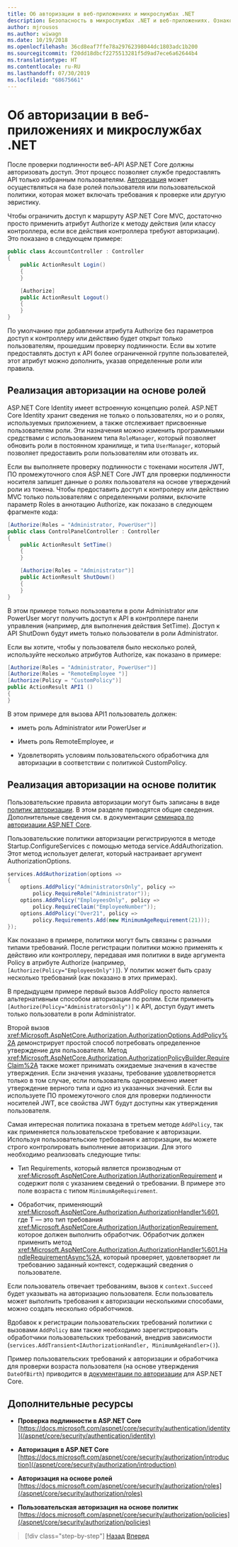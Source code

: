 ```yaml
---
title: Об авторизации в веб-приложениях и микрослужбах .NET
description: Безопасность в микрослужбах .NET и веб-приложениях. Ознакомьтесь с общими сведениями о параметрах авторизации на основе ролей и на основе политик в приложениях ASP.NET Core.
author: mjrousos
ms.author: wiwagn
ms.date: 10/19/2018
ms.openlocfilehash: 36cd8eaf7ffe78a29762398044dc1803adc1b200
ms.sourcegitcommit: f20dd18dbcf2275513281f5d9ad7ece6a62644b4
ms.translationtype: HT
ms.contentlocale: ru-RU
ms.lasthandoff: 07/30/2019
ms.locfileid: "68675661"
---
```

# <a name="about-authorization-in-net-microservices-and-web-applications"></a>Об авторизации в веб-приложениях и микрослужбах .NET

После проверки подлинности веб-API ASP.NET Core должны авторизовать доступ. Этот процесс позволяет службе предоставлять API только избранным пользователям. [Авторизация](/aspnet/core/security/authorization/introduction) может осуществляться на базе ролей пользователя или пользовательской политики, которая может включать требования к проверке или другую эвристику.

Чтобы ограничить доступ к маршруту ASP.NET Core MVC, достаточно просто применить атрибут Authorize к методу действия (или классу контроллера, если все действия контроллера требуют авторизации). Это показано в следующем примере:

```csharp
public class AccountController : Controller
{
    public ActionResult Login()
    {
    }

    [Authorize]
    public ActionResult Logout()
    {
    }
}
```

По умолчанию при добавлении атрибута Authorize без параметров доступ к контроллеру или действию будет открыт только пользователям, прошедшим проверку подлинности. Если вы хотите предоставлять доступ к API более ограниченной группе пользователей, этот атрибут можно дополнить, указав определенные роли или правила.

## <a name="implement-role-based-authorization"></a>Реализация авторизации на основе ролей

ASP.NET Core Identity имеет встроенную концепцию ролей. ASP.NET Core Identity хранит сведения не только о пользователях, но и о ролях, используемых приложением, а также отслеживает присвоенные пользователям роли. Эти назначения можно изменить программными средствами с использованием типа `RoleManager`, который позволяет обновить роли в постоянном хранилище, и типа `UserManager`, который позволяет предоставить роли пользователям или отозвать их.

Если вы выполняете проверку подлинности с токенами носителя JWT, ПО промежуточного слоя ASP.NET Core JWT для проверки подлинности носителя запишет данные о ролях пользователя на основе утверждений роли из токена. Чтобы предоставить доступ к контролеру или действию MVC только пользователям с определенными ролями, включите параметр Roles в аннотацию Authorize, как показано в следующем фрагменте кода:

```csharp
[Authorize(Roles = "Administrator, PowerUser")]
public class ControlPanelController : Controller
{
    public ActionResult SetTime()
    {
    }

    [Authorize(Roles = "Administrator")]
    public ActionResult ShutDown()
    {
    }
}
```

В этом примере только пользователи в роли Administrator или PowerUser могут получить доступ к API в контроллере панели управления (например, для выполнения действия SetTime). Доступ к API ShutDown будут иметь только пользователи в роли Administrator.

Если вы хотите, чтобы у пользователя было несколько ролей, используйте несколько атрибутов Authorize, как показано в примере:

```csharp
[Authorize(Roles = "Administrator, PowerUser")]
[Authorize(Roles = "RemoteEmployee ")]
[Authorize(Policy = "CustomPolicy")]
public ActionResult API1 ()
{
}
```

В этом примере для вызова API1 пользователь должен:

- иметь роль Administrator *или* PowerUser *и*

- Иметь роль RemoteEmployee, *и*

- Удовлетворять условиям пользовательского обработчика для авторизации в соответствии с политикой CustomPolicy.

## <a name="implement-policy-based-authorization"></a>Реализация авторизации на основе политик

Пользовательские правила авторизации могут быть записаны в виде [политик авторизации](https://docs.asp.net/en/latest/security/authorization/policies.html). В этом разделе приводятся общие сведения. Дополнительные сведения см. в документации [семинара по авторизации ASP.NET Core](https://github.com/blowdart/AspNetAuthorizationWorkshop).

Пользовательские политики авторизации регистрируются в методе Startup.ConfigureServices с помощью метода service.AddAuthorization. Этот метод использует делегат, который настраивает аргумент AuthorizationOptions.

```csharp
services.AddAuthorization(options =>
{
    options.AddPolicy("AdministratorsOnly", policy =>
        policy.RequireRole("Administrator"));
    options.AddPolicy("EmployeesOnly", policy =>
        policy.RequireClaim("EmployeeNumber"));
    options.AddPolicy("Over21", policy =>
        policy.Requirements.Add(new MinimumAgeRequirement(21)));
});
```

Как показано в примере, политики могут быть связаны с разными типами требований. После регистрации политики можно применять к действию или контроллеру, передавая имя политики в виде аргумента Policy в атрибуте Authorize (например, `[Authorize(Policy="EmployeesOnly")]`). У политик может быть сразу несколько требований (как показано в этих примерах).

В предыдущем примере первый вызов AddPolicy просто является альтернативным способом авторизации по ролям. Если применить `[Authorize(Policy="AdministratorsOnly")]` к API, доступ будут иметь только пользователи в роли Administrator.

Второй вызов <xref:Microsoft.AspNetCore.Authorization.AuthorizationOptions.AddPolicy%2A> демонстрирует простой способ потребовать определенное утверждение для пользователя. Метод <xref:Microsoft.AspNetCore.Authorization.AuthorizationPolicyBuilder.RequireClaim%2A> также может принимать ожидаемые значения в качестве утверждения. Если значения указаны, требование удовлетворяется только в том случае, если пользователь одновременно имеет утверждение верного типа и одно из указанных значений. Если вы используете ПО промежуточного слоя для проверки подлинности носителей JWT, все свойства JWT будут доступны как утверждения пользователя.

Самая интересная политика показана в третьем методе `AddPolicy`, так как применяется пользовательское требование к авторизации. Используя пользовательские требования к авторизации, вы можете строго контролировать выполнение авторизации. Для этого необходимо реализовать следующие типы:

- Тип Requirements, который является производным от <xref:Microsoft.AspNetCore.Authorization.IAuthorizationRequirement> и содержит поля с указанием сведений о требовании. В примере это поле возраста с типом `MinimumAgeRequirement`.

- Обработчик, применяющий <xref:Microsoft.AspNetCore.Authorization.AuthorizationHandler%601>, где T — это тип требования <xref:Microsoft.AspNetCore.Authorization.IAuthorizationRequirement>, которое должен выполнить обработчик. Обработчик должен применить метод <xref:Microsoft.AspNetCore.Authorization.AuthorizationHandler%601.HandleRequirementAsync%2A>, который проверяет, удовлетворяет ли требованию заданный контекст, содержащий сведения о пользователе.

Если пользователь отвечает требованиям, вызов к `context.Succeed` будет указывать на авторизацию пользователя. Если пользователь может выполнить требования к авторизации несколькими способами, можно создать несколько обработчиков.

Вдобавок к регистрации пользовательских требований политики с вызовами `AddPolicy` вам также необходимо зарегистрировать обработчики пользовательских требований, внедрив зависимости (`services.AddTransient<IAuthorizationHandler, MinimumAgeHandler>()`).

Пример пользовательских требований к авторизации и обработчика для проверки возраста пользователя (на основе утверждения `DateOfBirth`) приводится в [документации по авторизации](https://docs.asp.net/en/latest/security/authorization/policies.html) для ASP.NET Core.

## <a name="additional-resources"></a>Дополнительные ресурсы

- **Проверка подлинности в ASP.NET Core** \
  [https://docs.microsoft.com/aspnet/core/security/authentication/identity](/aspnet/core/security/authentication/identity)

- **Авторизация в ASP.NET Core** \
  [https://docs.microsoft.com/aspnet/core/security/authorization/introduction](/aspnet/core/security/authorization/introduction)

- **Авторизация на основе ролей** \
  [https://docs.microsoft.com/aspnet/core/security/authorization/roles](/aspnet/core/security/authorization/roles)

- **Пользовательская авторизация на основе политик** \
  [https://docs.microsoft.com/aspnet/core/security/authorization/policies](/aspnet/core/security/authorization/policies)

>[!div class="step-by-step"]
>[Назад](index.md)
>[Вперед](developer-app-secrets-storage.md)
